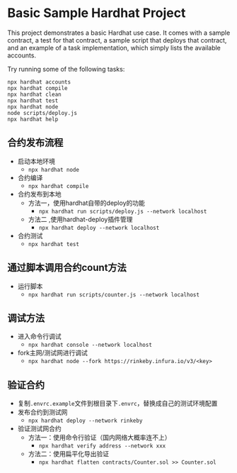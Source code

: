 # Basic Sample Hardhat Project

This project demonstrates a basic Hardhat use case. It comes with a sample contract, a test for that contract, a sample script that deploys that contract, and an example of a task implementation, which simply lists the available accounts.

Try running some of the following tasks:

```shell
npx hardhat accounts
npx hardhat compile
npx hardhat clean
npx hardhat test
npx hardhat node
node scripts/deploy.js
npx hardhat help
```

## 合约发布流程
- 启动本地环境
  - `npx hardhat node`
- 合约编译
  - `npx hardhat compile`
- 合约发布到本地
  - 方法一，使用hardhat自带的deploy的功能
    - `npx hardhat run scripts/deploy.js --network localhost`
  - 方法二 ,使用hardhat-deploy插件管理 
    - `npx hardhat deploy --network localhost`
- 合约测试
  - `npx hardhat test`

## 通过脚本调用合约count方法
- 运行脚本
  - `npx hardhat run scripts/counter.js --network localhost`
  
## 调试方法
- 进入命令行调试
  - `npx hardhat console --network localhost `
- fork主网/测试网进行调试
  - `npx hardhat node --fork https://rinkeby.infura.io/v3/<key>`

## 验证合约
- 复制`.envrc.example`文件到根目录下`.envrc`，替换成自己的测试环境配置
- 发布合约到测试网
  - `npx hardhat deploy --network rinkeby`
- 验证测试网合约
  - 方法一：使用命令行验证（国内网络大概率连不上）
    - `npx hardhat verify address --network xxx`
  - 方法二：使用扁平化导出验证
    - `npx hardhat flatten contracts/Counter.sol >> Counter.sol`
